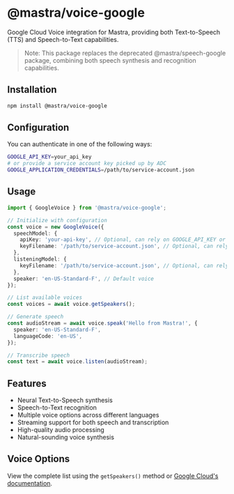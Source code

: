 # @mastra/voice-google

Google Cloud Voice integration for Mastra, providing both Text-to-Speech (TTS) and Speech-to-Text capabilities.

> Note: This package replaces the deprecated @mastra/speech-google package, combining both speech synthesis and recognition capabilities.

## Installation

```bash
npm install @mastra/voice-google
```

## Configuration

You can authenticate in one of the following ways:

```bash
GOOGLE_API_KEY=your_api_key
# or provide a service account key picked up by ADC
GOOGLE_APPLICATION_CREDENTIALS=/path/to/service-account.json
```

## Usage

```typescript
import { GoogleVoice } from '@mastra/voice-google';

// Initialize with configuration
const voice = new GoogleVoice({
  speechModel: {
    apiKey: 'your-api-key', // Optional, can rely on GOOGLE_API_KEY or ADC
    keyFilename: '/path/to/service-account.json', // Optional, can rely on GOOGLE_APPLICATION_CREDENTIALS
  },
  listeningModel: {
    keyFilename: '/path/to/service-account.json', // Optional, can rely on ADC
  },
  speaker: 'en-US-Standard-F', // Default voice
});

// List available voices
const voices = await voice.getSpeakers();

// Generate speech
const audioStream = await voice.speak('Hello from Mastra!', {
  speaker: 'en-US-Standard-F',
  languageCode: 'en-US',
});

// Transcribe speech
const text = await voice.listen(audioStream);
```

## Features

- Neural Text-to-Speech synthesis
- Speech-to-Text recognition
- Multiple voice options across different languages
- Streaming support for both speech and transcription
- High-quality audio processing
- Natural-sounding voice synthesis

## Voice Options

View the complete list using the `getSpeakers()` method or [Google Cloud's documentation](https://cloud.google.com/text-to-speech/docs/voices).
